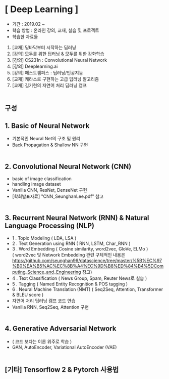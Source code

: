# [ Deep Learning ] 

- 기간 : 2019.02 ~
- 학습 방법 : 온라인 강의, 교재, 실습 및 프로젝트
- 학습한 자료들 </br>
1) [교재] 밑바닥부터 시작하는 딥러닝
2) [강의] 모두를 위한 딥러닝 & 모두를 위한 강화학습
2) [강의] CS231n : Convolutional Neural Network
4) [강의] Deeplearning.ai
5) [강의] 패스트캠퍼스 : 딥러닝/인공지능
5) [교재] 케라스로 구현하는 고급 딥러닝 알고리즘
6) [교재] 김기현의 자연어 처리 딥러닝 캠프 </br> </br>

## 구성
## 1. Basic of Neural Network
- 기본적인 Neural Net의 구조 및 원리
- Back Propagation & Shallow NN 구현 </br> </br>

## 2. Convolutional Neural Network (CNN)
- basic of image classification
- handling image dataset
- Vanilla CNN, ResNet, DenseNet 구현
- [학회발표자료] "CNN_SeunghanLee.pdf" 참고 </br> </br>

## 3. Recurrent Neural Network (RNN) & Natural Language Processing (NLP) 
- 1 . Topic Modeling ( LDA, LSA )
- 2 . Text Generation using RNN ( RNN, LSTM, Char_RNN )
- 3 . Word Embedding ( Cosine similarity, word2vec, GloVe, ELMo ) </br>
( word2vec 및 Network Embedding 관련 구체적인 내용은 https://github.com/seunghan96/datascience/tree/master/%5B%EC%97%B0%EA%B5%AC%EC%8B%A4%EC%9D%B8%ED%84%B4%5DComputing_Science_and_Engineering 참고) 
- 4 . Text Classification ( News Group, Spam, Reuter News로 실습 )
- 5 . Tagging ( Named Entity Recognition & POS tagging )
- 6 . Neural Machine Translation (NMT) ( Seq2Seq, Attention, Transformer & BLEU score )
- 자연어 처리 딥러닝 캠프 코드 연습
- Vanilla RNN, Seq2Seq, Attention 구현 </br> </br>

## 4. Generative Adversarial Network
- ( 코드 보다는 이론 위주로 학습 )
- GAN, AutoEncoder, Variational AutoEncoder (VAE) </br> </br>

## [기타] Tensorflow 2 & Pytorch 사용법
